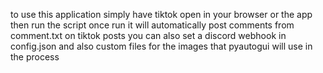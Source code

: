 to use this application simply have tiktok open in your browser or the app then run the script once run it will automatically post comments from comment.txt on tiktok posts 
you can also set a discord webhook in config.json and also custom files for the images that pyautogui will use in the process

